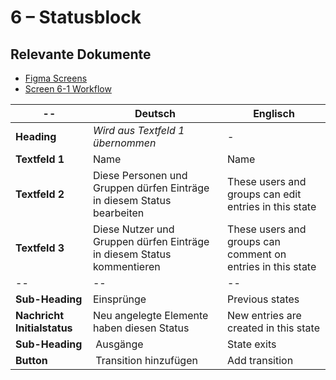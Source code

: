 # 6 – Statusblock

## Relevante Dokumente

*   [Figma Screens](https://www.figma.com/file/ObpEGoczbPSUsnoH7aPFLbdy/Workflow-Generator-Screens?node-id=93%3A527)
*   [Screen 6-1 Workflow](../pages/6-1_workflow.md)

-- | Deutsch | Englisch
---|---|---
**Heading** | *Wird aus Textfeld 1 übernommen* | -
**Textfeld 1** | Name | Name
**Textfeld 2** | Diese Personen und Gruppen dürfen Einträge in diesem Status bearbeiten | These users and groups can edit entries in this state
**Textfeld 3** | Diese Nutzer und Gruppen dürfen Einträge in diesem Status kommentieren | These users and groups can comment on entries in this state
-- | -- | --
**Sub-Heading** | Einsprünge | Previous states
**Nachricht Initialstatus** | Neu angelegte Elemente haben diesen Status | New entries are created in this state
**Sub-Heading** | Ausgänge | State exits
**Button** | Transition hinzufügen | Add transition
